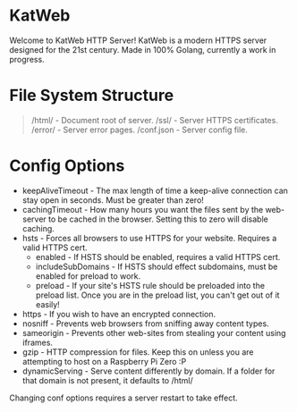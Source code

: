 # KatWeb
Welcome to KatWeb HTTP Server!
KatWeb is a modern HTTPS server designed for the 21st century.
Made in 100% Golang, currently a work in progress.

# File System Structure
>/html/ - Document root of server.
>/ssl/ - Server HTTPS certificates.
>/error/ - Server error pages.
>/conf.json - Server config file.

# Config Options
- keepAliveTimeout - The max length of time a keep-alive connection can stay open in seconds. Must be greater than zero!
- cachingTimeout - How many hours you want the files sent by the web-server to be cached in the browser. Setting this to zero will disable caching.
- hsts - Forces all browsers to use HTTPS for your website. Requires a valid HTTPS cert.
  - enabled - If HSTS should be enabled, requires a valid HTTPS cert.
  - includeSubDomains - If HSTS should effect subdomains, must be enabled for preload to work.
  - preload - If your site's HSTS rule should be preloaded into the preload list. Once you are in the preload list, you can't get out of it easily!
- https - If you wish to have an encrypted connection.
- nosniff - Prevents web browsers from sniffing away content types.
- sameorigin - Prevents other web-sites from stealing your content using iframes.
- gzip - HTTP compression for files. Keep this on unless you are attempting to host on a Raspberry Pi Zero :P
- dynamicServing - Serve content differently by domain. If a folder for that domain is not present, it defaults to /html/

Changing conf options requires a server restart to take effect.
